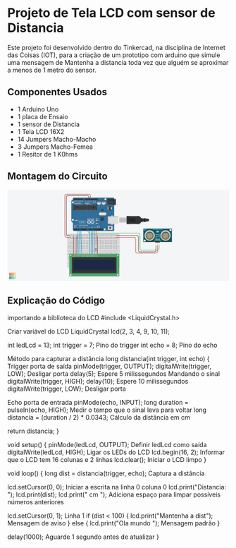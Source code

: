 # Projeto de Tela LCD com sensor de Distancia


Este projeto foi desenvolvido dentro do Tinkercad, na disciplina de Internet das Coisas
(IOT), para a criação de um prototipo com arduino que simule uma mensagem de Mantenha a distancia
toda vez que alguém se aproximar a menos de 1 metro do sensor.


## Componentes Usados 
- 1 Arduino Uno
- 1 placa de Ensaio
- 1 sensor de Distancia
- 1 Tela LCD 16X2
- 14 Jumpers Macho-Macho
- 3 Jumpers Macho-Femea
- 1 Resitor de 1 K0hms

## Montagem do Circuito
![Imagem do Circuito](telalcd.png)

## Explicação do Código
importando a biblioteca do LCD
#include <LiquidCrystal.h>

Criar variável do LCD
LiquidCrystal lcd(2, 3, 4, 9, 10, 11);

int ledLcd = 13;
int trigger = 7; Pino do trigger
int echo = 8;    Pino do echo

 Método para capturar a distância
long distancia(int trigger, int echo) {
   Trigger porta de saída
  pinMode(trigger, OUTPUT);
  digitalWrite(trigger, LOW); Desligar porta
  delay(5); Espere 5 milissegundos
   Mandando o sinal
  digitalWrite(trigger, HIGH);
  delay(10); Espere 10 milissegundos
  digitalWrite(trigger, LOW); Desligar porta
  
  Echo porta de entrada
  pinMode(echo, INPUT);
  long duration = pulseIn(echo, HIGH); Medir o tempo que o sinal leva para voltar
  long distancia = (duration / 2) * 0.0343; Cálculo da distância em cm
  
  return distancia;
}

void setup() {
  pinMode(ledLcd, OUTPUT); Definir ledLcd como saída
  digitalWrite(ledLcd, HIGH); Ligar os LEDs do LCD
  lcd.begin(16, 2); Informar que o LCD tem 16 colunas e 2 linhas
  lcd.clear(); Iniciar o LCD limpo
}

void loop() {
  long dist = distancia(trigger, echo); Captura a distância
  
  lcd.setCursor(0, 0); Iniciar a escrita na linha 0 coluna 0
  lcd.print("Distancia: ");
  lcd.print(dist);
  lcd.print(" cm   "); Adiciona espaço para limpar possíveis números anteriores

  lcd.setCursor(0, 1); Linha 1
  if (dist < 100) {
    lcd.print("Mantenha a dist"); Mensagem de aviso
  } else {
    lcd.print("Ola mundo "); Mensagem padrão
  }
  
  delay(1000); Aguarde 1 segundo antes de atualizar
}

